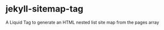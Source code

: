 jekyll-sitemap-tag
==================

A Liquid Tag to generate an HTML nested list site map from the pages array
